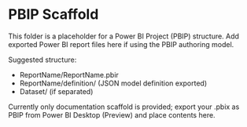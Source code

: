 # PBIP Scaffold

This folder is a placeholder for a Power BI Project (PBIP) structure. Add exported Power BI report files here if using the PBIP authoring model.

Suggested structure:
- ReportName/ReportName.pbir
- ReportName/definition/ (JSON model definition exported)
- Dataset/ (if separated)

Currently only documentation scaffold is provided; export your .pbix as PBIP from Power BI Desktop (Preview) and place contents here.
